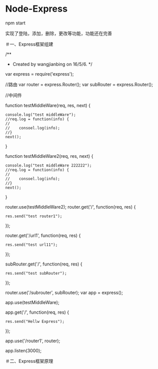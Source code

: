# Node-Express
npm start

实现了登陆，添加，删除，更改等功能，功能还在完善


＃一、Express框架组建

/**
 * Created by wangjianbing on 16/5/6.
 */

var express = require('express');



//路由
var router = express.Router();
var subRouter = express.Router();

//中间件

function testMiddleWare(req, res, next) {


    console.log("test middleWare");
    //req.log = function(info) {
    //
    //    consoel.log(info);
    //}
    next();
}

function testMiddleWare2(req, res, next) {


    console.log("test middleWare 222222");
    //req.log = function(info) {
    //
    //    consoel.log(info);
    //}
    next();
}

router.use(testMiddleWare2);
router.get('/', function(req, res) {

    res.send("test router1");
});

router.get('/url1', function(req, res) {

    res.send("test url11");
});


subRouter.get('/', function(req, res) {

    res.send("test subRouter");
});

router.use('/subrouter', subRouter);
var app = express();

app.use(testMiddleWare);

app.get('/', function(req, res) {

    res.send("Hellw Express");
});


app.use('/router1', router);

app.listen(3000);




＃二、Express框架原理
